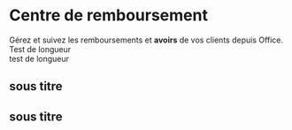 # Centre de remboursement

Gérez et suivez les remboursements et **avoirs** de vos clients depuis Office. 
Test de longueur  
test de longueur  
## sous titre

## sous titre 
   
